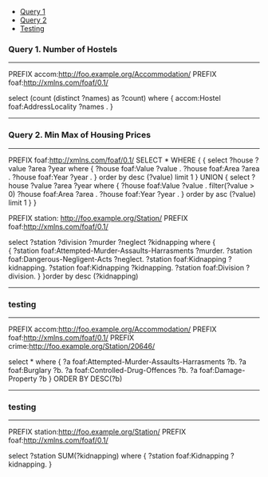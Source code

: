 - [Query 1](#query-1-number-of-hostels)
- [Query 2](#query-2-min-max-of-housing-prices)
- [Testing](#testing)

### Query 1. Number of Hostels
---
PREFIX accom:<http://foo.example.org/Accommodation/>
PREFIX foaf:<http://xmlns.com/foaf/0.1/>

select (count (distinct ?names) as ?count)
where { 
	accom:Hostel foaf:AddressLocality ?names .
}

---
### Query 2. Min Max of Housing Prices
---
PREFIX foaf:<http://xmlns.com/foaf/0.1/>
SELECT * WHERE
{
{
select ?house ?value ?area ?year 
where {
    ?house foaf:Value ?value .
    ?house foaf:Area ?area .
    ?house foaf:Year ?year .
} order by desc (?value)
limit 1
}
UNION
{
select ?house ?value ?area ?year 
where {
    ?house foaf:Value ?value .
            filter(?value > 0)
    ?house foaf:Area ?area .
    ?house foaf:Year ?year .
} order by asc (?value)
limit 1
}
}

PREFIX station: <http://foo.example.org/Station/>
PREFIX foaf:<http://xmlns.com/foaf/0.1/>

select ?station ?division ?murder ?neglect ?kidnapping where {  
    {
        ?station foaf:Attempted-Murder-Assaults-Harrasments ?murder.
        ?station foaf:Dangerous-Negligent-Acts ?neglect.
        ?station foaf:Kidnapping ?kidnapping.
        ?station foaf:Kidnapping ?kidnapping.
        ?station foaf:Division ?division.
    }
}order by desc (?kidnapping)

---
### testing
---
PREFIX accom:<http://foo.example.org/Accommodation/>
PREFIX foaf:<http://xmlns.com/foaf/0.1/>
PREFIX crime:<http://foo.example.org/Station/20646/>

select *
where { 
    ?a foaf:Attempted-Murder-Assaults-Harrasments ?b.
    ?a foaf:Burglary ?b.
    ?a foaf:Controlled-Drug-Offences ?b.
    ?a foaf:Damage-Property ?b
}
ORDER BY DESC(?b)

---
### testing
---
PREFIX station:<http://foo.example.org/Station/>
PREFIX foaf:<http://xmlns.com/foaf/0.1/>

select ?station SUM(?kidnapping)
where { 
	?station foaf:Kidnapping ?kidnapping.
}
